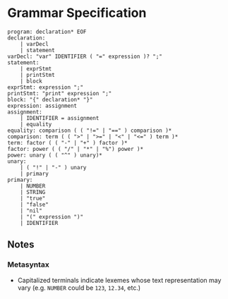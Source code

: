 # Grammar Specification
```
program: declaration* EOF
declaration:
    | varDecl
    | statement
varDecl: "var" IDENTIFIER ( "=" expression )? ";"
statement:
    | exprStmt
    | printStmt
    | block
exprStmt: expression ";"
printStmt: "print" expression ";"
block: "{" declaration* "}"
expression: assignment
assignment:
    | IDENTIFIER = assignment
    | equality
equality: comparison ( ( "!=" | "==" ) comparison )*
comparison: term ( ( ">" | ">=" | "<" | "<=" ) term )*
term: factor ( ( "-" | "+" ) factor )*
factor: power ( ( "/" | "*" | "%") power )*
power: unary ( ( "^" ) unary)*
unary:
    | ( "!" | "-" ) unary
    | primary
primary:
    | NUMBER
    | STRING
    | "true"
    | "false"
    | "nil"
    | "(" expression ")"
    | IDENTIFIER
```

## Notes
### Metasyntax
* Capitalized terminals indicate lexemes whose text representation may vary (e.g. `NUMBER` could be `123`, `12.34`, etc.)
